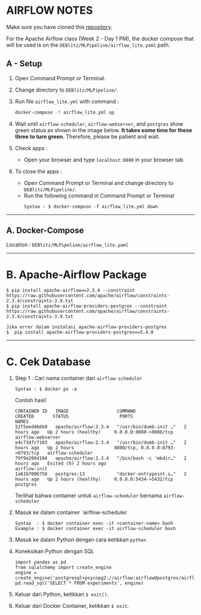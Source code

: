 # AIRFLOW NOTES

Make sure you have cloned this [repository](https://github.com/ardhiraka/DEBlitz). 

For the Apache Airflow class (Week 2 - Day 1 PM), the docker compose that will be used is on the  `DEBlitz/MLPipeline/airflow_lite.yaml` path.

## A - Setup

1. Open Command Prompt or Terminal.

2. Change directory to `DEBlitz/MLPipeline/`.

3. Run file `airflow_lite.yml` with command :  
   ```sh
   docker-compose -f airflow_lite.yml up
   ```
4. Wait until `airflow-scheduler`, `airflow-webserver`, and `postgres` show green status as shown in the image below. **It takes some time for these three to turn green.** Therefore, please be patient and wait.

5. Check apps :
   - Open your browser and type `localhost:8080` in your browser tab

5. To close the apps :
   - Open Command Prompt or Terminal and change directory to `DEBlitz/MLPipeline/`.
   - Run the following command in Command Prompt or Terminal
     ```
     Syntax : $ docker-compose -f airflow_lite.yml down
     ```



---
## A. Docker-Compose
Location : `DEBlitz/MLPipeline/airflow_lite.yaml`

---
# B. Apache-Airflow Package
```
$ pip install apache-airflow==2.3.4 --constraint https://raw.githubusercontent.com/apache/airflow/constraints-2.3.4/constraints-3.9.txt
$ pip install apache-airflow-providers-postgres --constraint https://raw.githubusercontent.com/apache/airflow/constraints-2.3.4/constraints-3.9.txt

Jika error dalam instalasi apache-airflow-providers-postgres
$  pip install apache-airflow-providers-postgres==5.4.0
```

---
# C. Cek Database
1. Step 1 : Cari nama container dari `airflow-scheduler`
   ```
   Syntax : $ docker ps -a
   ```

   Contoh hasil
   ```
   CONTAINER ID   IMAGE                  COMMAND                  CREATED       STATUS                   PORTS                              NAMES
   52f5eed4b6b9   apache/airflow:2.3.4   "/usr/bin/dumb-init …"   2 hours ago   Up 2 hours (healthy)     0.0.0.0:8080->8080/tcp             airflow-webserver
   e4c734fc7103   apache/airflow:2.3.4   "/usr/bin/dumb-init …"   2 hours ago   Up 2 hours               8080/tcp, 0.0.0.0:8793->8793/tcp   airflow-scheduler
   79f9e206d104   apache/airflow:2.3.4   "/bin/bash -c 'mkdir…"   2 hours ago   Exited (0) 2 hours ago                                      airflow-init
   1a61b7006758   postgres:13            "docker-entrypoint.s…"   2 hours ago   Up 2 hours (healthy)     0.0.0.0:5434->5432/tcp             postgres
   ```
   Terlihat bahwa container untuk `airflow-scheduler` bernama `airflow-scheduler`

2. Masuk ke dalam container `airflow-scheduler
   ```
   Syntax  : $ docker container exec -it <container-name> bash
   Example : $ docker container exec -it airflow-scheduler bash
   ```

3. Masuk ke dalam Python dengan cara ketikkan `python`

4. Koneksikan Python dengan SQL
   ```
   import pandas as pd
   from sqlalchemy import create_engine
   engine = create_engine('postgresql+psycopg2://airflow:airflow@postgres/airflow')
   pd.read_sql('SELECT * FROM experiments', engine)
   ```

5. Keluar dari Python, ketikkan `$ exit()`.

6. Keluar dari Docker Container, ketikkan `$ exit`.
